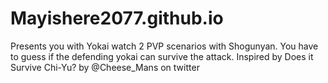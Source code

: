 # Mayishere2077.github.io
Presents you with Yokai watch 2 PVP scenarios with Shogunyan. You have to guess if the defending yokai can survive the attack. Inspired by Does it Survive Chi-Yu? by @Cheese_Mans on twitter
